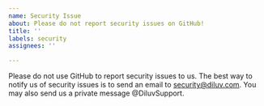 ```yaml
---
name: Security Issue
about: Please do not report security issues on GitHub!
title: ''
labels: security
assignees: ''

---
```


Please do not use GitHub to report security issues to us. The best way to notify us of security issues is to send an email to security@diluv.com. You may also send us a private message @DiluvSupport.
